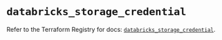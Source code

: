 # `databricks_storage_credential`

Refer to the Terraform Registry for docs: [`databricks_storage_credential`](https://registry.terraform.io/providers/databricks/databricks/1.79.1/docs/resources/storage_credential).

